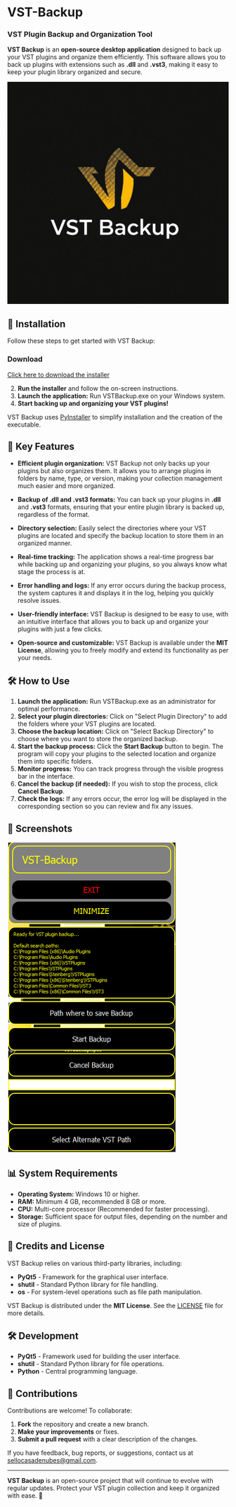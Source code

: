 # VST-Backup

### VST Plugin Backup and Organization Tool

**VST Backup** is an **open-source desktop application** designed to back up your VST plugins and organize them efficiently. This software allows you to back up plugins with extensions such as **.dll** and **.vst3**, making it easy to keep your plugin library organized and secure.

![VST Backup logo](assets/logo.png)

## 🚀 Installation

Follow these steps to get started with VST Backup:

### Download

[Click here to download the installer](https://your-download-link.com)

2. **Run the installer** and follow the on-screen instructions.
3. **Launch the application:** Run VSTBackup.exe on your Windows system.
4. **Start backing up and organizing your VST plugins!**

VST Backup uses [PyInstaller](https://www.pyinstaller.org/) to simplify installation and the creation of the executable.

## 🌟 Key Features

- **Efficient plugin organization:**
  VST Backup not only backs up your plugins but also organizes them. It allows you to arrange plugins in folders by name, type, or version, making your collection management much easier and more organized.

- **Backup of .dll and .vst3 formats:**
  You can back up your plugins in **.dll** and **.vst3** formats, ensuring that your entire plugin library is backed up, regardless of the format.

- **Directory selection:**
  Easily select the directories where your VST plugins are located and specify the backup location to store them in an organized manner.

- **Real-time tracking:**
  The application shows a real-time progress bar while backing up and organizing your plugins, so you always know what stage the process is at.

- **Error handling and logs:**
  If any error occurs during the backup process, the system captures it and displays it in the log, helping you quickly resolve issues.

- **User-friendly interface:**
  VST Backup is designed to be easy to use, with an intuitive interface that allows you to back up and organize your plugins with just a few clicks.

- **Open-source and customizable:**
  VST Backup is available under the **MIT License**, allowing you to freely modify and extend its functionality as per your needs.

## 🛠️ How to Use

1. **Launch the application:** Run VSTBackup.exe as an administrator for optimal performance.
2. **Select your plugin directories:** Click on "Select Plugin Directory" to add the folders where your VST plugins are located.
3. **Choose the backup location:** Click on "Select Backup Directory" to choose where you want to store the organized backup.
4. **Start the backup process:** Click the **Start Backup** button to begin. The program will copy your plugins to the selected location and organize them into specific folders.
5. **Monitor progress:** You can track progress through the visible progress bar in the interface.
6. **Cancel the backup (if needed):** If you wish to stop the process, click **Cancel Backup**.
7. **Check the logs:** If any errors occur, the error log will be displayed in the corresponding section so you can review and fix any issues.

## 📸 Screenshots

![Screenshot](assets/Capture.png)

## 📊 System Requirements

- **Operating System:** Windows 10 or higher.
- **RAM:** Minimum 4 GB, recommended 8 GB or more.
- **CPU:** Multi-core processor (Recommended for faster processing).
- **Storage:** Sufficient space for output files, depending on the number and size of plugins.

## 📜 Credits and License

VST Backup relies on various third-party libraries, including:

- **PyQt5** - Framework for the graphical user interface.
- **shutil** - Standard Python library for file handling.
- **os** - For system-level operations such as file path manipulation.

VST Backup is distributed under the **MIT License**. See the [LICENSE](LICENSE.md) file for more details.

## 🛠️ Development

- **PyQt5** - Framework used for building the user interface.
- **shutil** - Standard Python library for file operations.
- **Python** - Central programming language.

## 🤝 Contributions

Contributions are welcome! To collaborate:

1. **Fork** the repository and create a new branch.
2. **Make your improvements** or fixes.
3. **Submit a pull request** with a clear description of the changes.

If you have feedback, bug reports, or suggestions, contact us at [sellocasadenubes@gmail.com](sellocasadenubes@gmail.com).

---

**VST Backup** is an open-source project that will continue to evolve with regular updates. Protect your VST plugin collection and keep it organized with ease. 🚀
